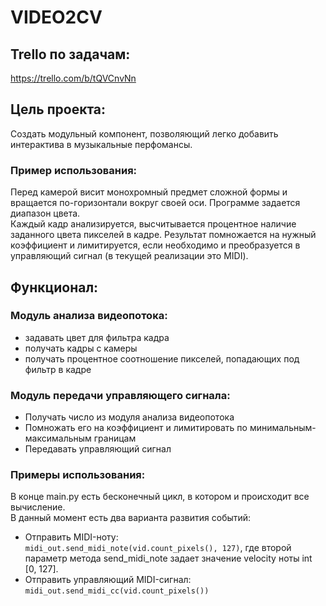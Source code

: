 # VIDEO2CV  
  
## Trello по задачам:  
https://trello.com/b/tQVCnvNn  
  
## Цель проекта:  
Создать модульный компонент, позволяющий легко добавить интерактива
в музыкальные перфомансы.  
### Пример использования:  
Перед камерой висит монохромный предмет сложной формы и вращается
по-горизонтали вокруг своей оси. Программе задается диапазон цвета.  
Каждый кадр анализируется, высчитывается процентное наличие заданного цвета
пикселей в кадре. Результат помножается на нужный коэффициент и лимитируется,
если необходимо и преобразуется в управляющий сигнал
(в текущей реализации это MIDI).  
  
## Функционал:  
### Модуль анализа видеопотока:  
* задавать цвет для фильтра кадра  
* получать кадры с камеры  
* получать процентное соотношение пикселей, попадающих под фильтр в кадре  
  
### Модуль передачи управляющего сигнала:  
* Получать число из модуля анализа видеопотока  
* Помножать его на коэффициент и лимитировать по минимальным-максимальным границам  
* Передавать управляющий сигнал  
  
### Примеры использования:  
В конце main.py есть бесконечный цикл, в котором и происходит все вычисление.  
В данный момент есть два варианта развития событий:  
* Отправить MIDI-ноту:  
```midi_out.send_midi_note(vid.count_pixels(), 127)```, где второй параметр
метода send_midi_note задает значение velocity ноты int [0, 127].  
* Отправить управляющий MIDI-сигнал:  
```midi_out.send_midi_cc(vid.count_pixels())```  
